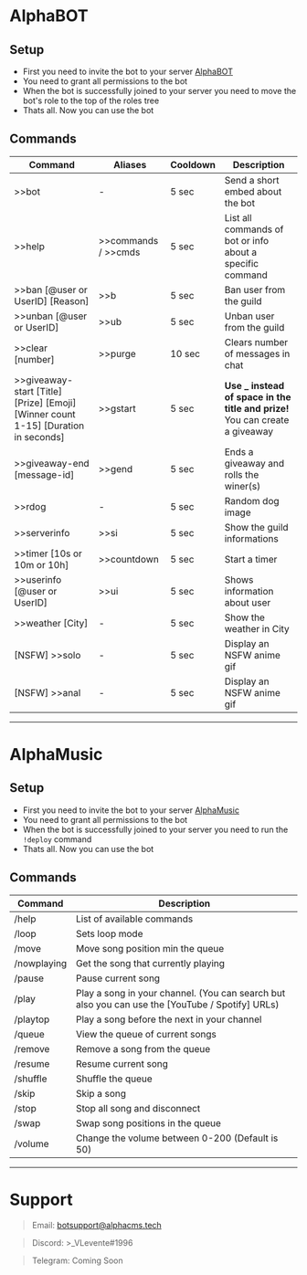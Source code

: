 # AlphaBOT
## Setup
- First you need to invite the bot to your server [AlphaBOT]
- You need to grant all permissions to the bot
- When the bot is successfully joined to your server you need to move the bot's role to the top of the roles tree
- Thats all. Now you can use the bot

## Commands
| Command | Aliases | Cooldown | Description |
| ------ | ------ | ------ | ------ |
| >>bot | - | 5 sec | Send a short embed about the bot |
| >>help | >>commands / >>cmds | 5 sec | List all commands of bot or info about a specific command |
| >>ban [@user or UserID] [Reason] | >>b | 5 sec | Ban user from the guild |
| >>unban [@user or UserID] | >>ub | 5 sec | Unban user from the guild |
| >>clear [number] | >>purge | 10 sec | Clears number of messages in chat |
| >>giveaway-start [Title] [Prize] [Emoji] [Winner count 1-15] [Duration in seconds] | >>gstart | 5 sec | **Use _ instead of space in the title and prize!** You can create a giveaway |
| >>giveaway-end [message-id] | >>gend | 5 sec | Ends a giveaway and rolls the winer(s) |
| >>rdog | - | 5 sec | Random dog image |
| >>serverinfo | >>si | 5 sec | Show the guild informations |
| >>timer [10s or 10m or 10h] | >>countdown | 5 sec | Start a timer |
| >>userinfo [@user or UserID] | >>ui | 5 sec | Shows information about user |
| >>weather [City] | - | 5 sec | Show the weather in City |
| [NSFW] >>solo | - | 5 sec | Display an NSFW anime gif |
| [NSFW] >>anal | - | 5 sec | Display an NSFW anime gif |

---

# AlphaMusic
## Setup
- First you need to invite the bot to your server [AlphaMusic]
- You need to grant all permissions to the bot
- When the bot is successfully joined to your server you need to run the ```!deploy``` command
- Thats all. Now you can use the bot

## Commands
| Command | Description |
| ------- | -------|
| /help | List of available commands |
| /loop | Sets loop mode |
| /move | Move song position min the queue |
| /nowplaying | Get the song that currently playing |
| /pause | Pause current song |
| /play | Play a song in your channel. (You can search but also you can use the [YouTube / Spotify] URLs) |
| /playtop | Play a song before the next in your channel |
| /queue | View the queue of current songs |
| /remove | Remove a song from the queue |
| /resume | Resume current song |
| /shuffle | Shuffle the queue |
| /skip | Skip a song |
| /stop | Stop all song and disconnect |
| /swap | Swap song positions in the queue |
| /volume | Change the volume between 0-200 (Default is 50) |

---

# Support
> Email: botsupport@alphacms.tech

> Discord: >_VLevente#1996

> Telegram: Coming Soon

[AlphaBOT]: <https://discord.com/oauth2/authorize?client_id=995659897712672770&scope=bot&permissions=549755289087>
[AlphaMusic]: <https://discord.com/oauth2/authorize?client_id=997898829900824677&scope=bot&permissions=549755289087>
